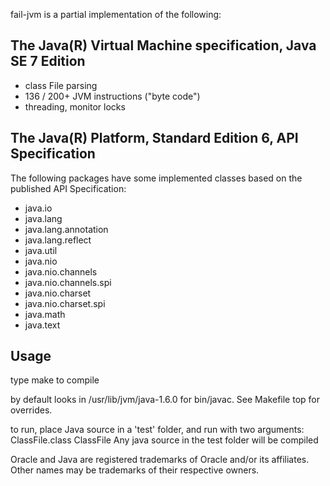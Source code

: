 fail-jvm is a partial implementation of the following:

## The Java(R) Virtual Machine specification, Java SE 7 Edition

* class File parsing
* 136 / 200+ JVM instructions ("byte code")
* threading, monitor locks

## The Java(R) Platform, Standard Edition 6, API Specification

The following packages have some implemented classes based on the published API Specification:

* java.io
* java.lang
* java.lang.annotation
* java.lang.reflect
* java.util
* java.nio
* java.nio.channels
* java.nio.channels.spi
* java.nio.charset
* java.nio.charset.spi
* java.math
* java.text

## Usage

type make to compile

by default looks in /usr/lib/jvm/java-1.6.0 for bin/javac. See Makefile top for overrides.

to run, place Java source in a 'test' folder, and run with two arguments: ClassFile.class ClassFile
Any java source in the test folder will be compiled

Oracle and Java are registered trademarks of Oracle and/or its affiliates. Other names may be trademarks of their respective owners.
